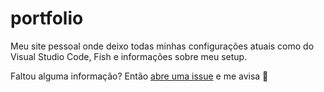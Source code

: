 # portfolio

Meu site pessoal onde deixo todas minhas configurações atuais como do Visual Studio Code, Fish e informações sobre meu setup.

Faltou alguma informação? Então [abre uma issue](https://github.com/diego3g/faladev/issues/new) e me avisa 🤗
